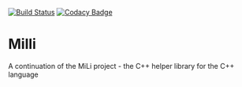 [![Build Status](https://travis-ci.org/dawidpilarski/Milli.svg?branch=master)](https://travis-ci.org/dawidpilarski/Milli)
[![Codacy Badge](https://api.codacy.com/project/badge/Grade/8311e0530a064786a778bc6db053ad5e)](https://www.codacy.com/app/dawidpilarski/Milli?utm_source=github.com&amp;utm_medium=referral&amp;utm_content=dawidpilarski/Milli&amp;utm_campaign=Badge_Grade)
# Milli
A continuation of the MiLi project - the C++ helper library for the C++ language
